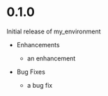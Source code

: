 # 0.1.0

Initial release of my_environment

* Enhancements
  * an enhancement

* Bug Fixes
  * a bug fix
